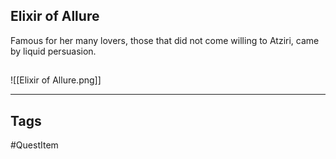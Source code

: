 ## Elixir of Allure
Famous for her many lovers, those that did not
come willing to Atziri, came by liquid persuasion.
## 
![[Elixir of Allure.png]]

---
## Tags
#QuestItem